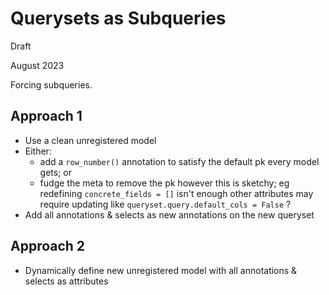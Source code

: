 Querysets as Subqueries
=======================

Draft

August 2023

Forcing subqueries.



Approach 1
----------

 - Use a clean unregistered model
 - Either:
   - add a `row_number()` annotation to satisfy the default pk every model gets; or
   - fudge the meta to remove the pk however this is sketchy; eg redefining `concrete_fields = []` isn't enough
     other attributes may require updating like `queryset.query.default_cols = False` ?
 - Add all annotations & selects as new annotations on the new queryset


Approach 2
----------

 - Dynamically define new unregistered model with all annotations & selects as attributes
